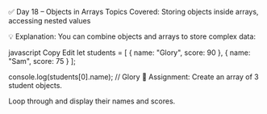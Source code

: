 ✅ Day 18 – Objects in Arrays
Topics Covered: Storing objects inside arrays, accessing nested values

💡 Explanation:
You can combine objects and arrays to store complex data:

javascript
Copy
Edit
let students = [
    { name: "Glory", score: 90 },
    { name: "Sam", score: 75 }
];

console.log(students[0].name); // Glory
📝 Assignment:
Create an array of 3 student objects.

Loop through and display their names and scores.

